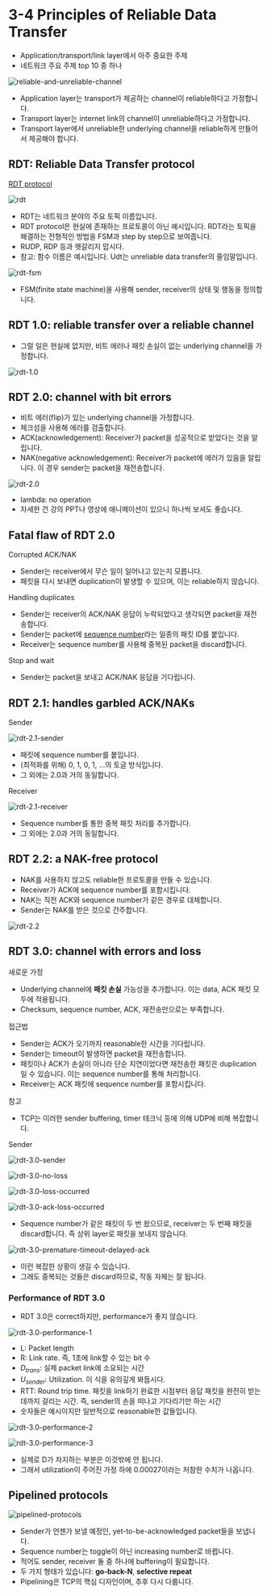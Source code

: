 # 3-4 Principles of Reliable Data Transfer

- Application/transport/link layer에서 아주 중요한 주제
- 네트워크 주요 주제 top 10 중 하나

![reliable-and-unreliable-channel](resources/reliable-and-unreliable-channel.png)

- Application layer는 transport가 제공하는 channel이 reliable하다고 가정합니다.
- Transport layer는 internet link의 channel이 unreliable하다고 가정합니다.
- Transport layer에서 unreliable한 underlying channel을 reliable하게 만들어서 제공해야 합니다.

## RDT: Reliable Data Transfer protocol

[RDT protocol](https://en.wikipedia.org/wiki/Reliable_Data_Transfer)

![rdt](resources/rdt-interface.png)

- RDT는 네트워크 분야의 주요 토픽 이름입니다.
- RDT protocol은 현실에 존재하는 프로토콜이 아닌 예시입니다. RDT라는 토픽을 해결하는 전형적인 방법을 FSM과 step by step으로 보여줍니다.
- RUDP, RDP 등과 헷갈리지 맙시다.
- 참고: 함수 이름은 예시입니다. Udt는 unreliable data transfer의 줄임말입니다.

![rdt-fsm](resources/rdt-fsm.png)

- FSM(finite state machine)을 사용해 sender, receiver의 상태 및 행동을 정의합니다.

## RDT 1.0: reliable transfer over a reliable channel

- 그럴 일은 현실에 없지만, 비트 에러나 패킷 손실이 없는 underlying channel을 가정합니다.

![rdt-1.0](resources/rdt-1.0.png)

## RDT 2.0: channel with bit errors

- 비트 에러(flip)가 있는 underlying channel을 가정합니다.
- 체크섬을 사용해 에러를 검출합니다.
- ACK(acknowledgement): Receiver가 packet을 성공적으로 받았다는 것을 알립니다.
- NAK(negative acknowledgement): Receiver가 packet에 에러가 있음을 알립니다. 이 경우 sender는 packet을 재전송합니다.

![rdt-2.0](resources/rdt-2.0.png)

- lambda: no operation
- 자세한 건 강의 PPT나 영상에 애니메이션이 있으니 하나씩 보셔도 좋습니다.

## Fatal flaw of RDT 2.0

Corrupted ACK/NAK

- Sender는 receiver에서 무슨 일이 일어나고 있는지 모릅니다.
- 패킷을 다시 보내면 duplication이 발생할 수 있으며, 이는 reliable하지 않습니다.

Handling duplicates

- Sender는 receiver의 ACK/NAK 응답이 누락되었다고 생각되면 packet을 재전송합니다.
- Sender는 packet에 [sequence number](https://eunhyee.tistory.com/246)라는 일종의 패킷 ID를 붙입니다.
- Receiver는 sequence number를 사용해 중복된 packet을 discard합니다.

Stop and wait

- Sender는 packet을 보내고 ACK/NAK 응답을 기다립니다.

## RDT 2.1: handles garbled ACK/NAKs

Sender

![rdt-2.1-sender](resources/rdt-2.1-sender.png)

- 패킷에 sequence number를 붙입니다.
- (최적화를 위해) 0, 1, 0, 1, ...의 토글 방식입니다.
- 그 외에는 2.0과 거의 동일합니다.

Receiver

![rdt-2.1-receiver](resources/rdt-2.1-receiver.png)

- Sequence number를 통한 중복 패킷 처리를 추가합니다.
- 그 외에는 2.0과 거의 동일합니다.

## RDT 2.2: a NAK-free protocol

- NAK를 사용하지 않고도 reliable한 프로토콜을 만들 수 있습니다.
- Receiver가 ACK에 sequence number를 포함시킵니다.
- NAK는 직전 ACK와 sequence number가 같은 경우로 대체합니다.
- Sender는 NAK를 받은 것으로 간주합니다.

![rdt-2.2](resources/rdt-2.2.png)

## RDT 3.0: channel with errors and loss

새로운 가정

- Underlying channel에 **패킷 손실** 가능성을 추가합니다. 이는 data, ACK 패킷 모두에 적용됩니다.
- Checksum, sequence number, ACK, 재전송만으로는 부족합니다.

접근법

- Sender는 ACK가 오기까지 reasonable한 시간을 기다립니다.
- Sender는 timeout이 발생하면 packet을 재전송합니다.
- 패킷이나 ACK가 손실이 아니라 단순 지연이었다면 재전송한 패킷은 duplication일 수 있습니다. 이는 sequence number를 통해 처리합니다.
- Receiver는 ACK 패킷에 sequence number를 포함시킵니다.

참고

- TCP는 이러한 sender buffering, timer 테크닉 등에 의해 UDP에 비해 복잡합니다.

Sender

![rdt-3.0-sender](resources/rdt-3.0-sender.png)

![rdt-3.0-no-loss](resources/rdt-3.0-no-loss.png)

![rdt-3.0-loss-occurred](resources/rdt-3.0-loss-occurred.png)

![rdt-3.0-ack-loss-occurred](resources/rdt-3.0-ack-loss-occurred.png)

- Sequence number가 같은 패킷이 두 번 왔으므로, receiver는 두 번째 패킷을 discard합니다. 즉 상위 layer로 패킷을 보내지 않습니다.

![rdt-3.0-premature-timeout-delayed-ack](resources/rdt-3.0-premature-timeout-delayed-ack.png)

- 이런 복잡한 상황이 생길 수 있습니다.
- 그래도 중복되는 것들은 discard하므로, 작동 자체는 잘 됩니다.

### Performance of RDT 3.0

- RDT 3.0은 correct하지만, performance가 좋지 않습니다.

![rdt-3.0-performance-1](resources/rdt-3.0-performance-1.png)

- L: Packet length
- R: Link rate. 즉, 1초에 link할 수 있는 bit 수
- $D_{trans}$: 실제 packet link에 소요되는 시간
- $U_{sender}$: Utilization. 이 식을 유의깊게 봐둡시다.
- RTT: Round trip time. 패킷을 link하기 완료한 시점부터 응답 패킷을 완전히 받는데까지 걸리는 시간. 즉, sender의 손을 떠나고 기다리기만 하는 시간
- 숫자들은 예시이지만 일반적으로 reasonable한 값들입니다.

![rdt-3.0-performance-2](resources/rdt-3.0-performance-2.png)

![rdt-3.0-performance-3](resources/rdt-3.0-performance-3.png)

- 실제로 D가 차지하는 부분은 이것밖에 안 됩니다.
- 그래서 utilization이 주어진 가정 하에 0.00027이라는 처참한 수치가 나옵니다.

## Pipelined protocols

![pipelined-protocols](resources/pipelined-protocols.png)

- Sender가 언젠가 보낼 예정인, yet-to-be-acknowledged packet들을 보냅니다.
- Sequence number는 toggle이 아닌 increasing number로 바뀝니다.
- 적어도 sender, receiver 둘 중 하나에 buffering이 필요합니다.
- 두 가지 형태가 있습니다: **go-back-N**, **selective repeat**
- Pipelining은 TCP의 핵심 디자인이며, 추후 다시 다룹니다.
